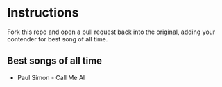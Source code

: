# Instructions
Fork this repo and open a pull request back into the original, adding your contender for best song of all time.

## Best songs of all time

* Paul Simon - Call Me Al
